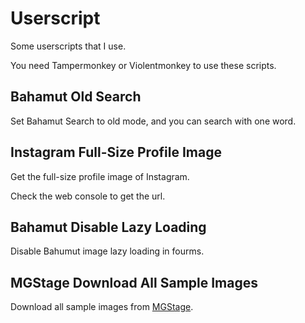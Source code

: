 # Userscript

Some userscripts that I use.

You need Tampermonkey or Violentmonkey to use these scripts.

## Bahamut Old Search

Set Bahamut Search to old mode, and you can search with one word.

## Instagram Full-Size Profile Image

Get the full-size profile image of Instagram.

Check the web console to get the url.

## Bahamut Disable Lazy Loading

Disable Bahumut image lazy loading in fourms.

## MGStage Download All Sample Images

Download all sample images from [MGStage](https://www.mgstage.com).
